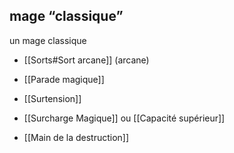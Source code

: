 ## mage “classique”

un mage classique

-   [[Sorts#Sort arcane]] (arcane)
    
-  [[Parade magique]]
    
-   [[Surtension]]
    
-   [[Surcharge Magique]] ou [[Capacité supérieur]]
    
-   [[Main de la destruction]]
    